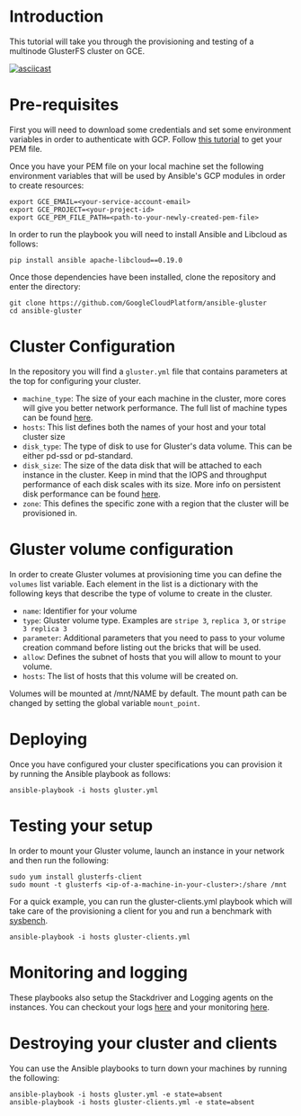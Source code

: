 # Introduction

This tutorial will take you through the provisioning and testing of a multinode
GlusterFS cluster on GCE.

[![asciicast](https://asciinema.org/a/33428.png)](https://asciinema.org/a/33428)

# Pre-requisites

First you will need to download some credentials and set some environment
variables in order to authenticate with GCP. Follow [this
tutorial](http://docs.ansible.com/ansible/guide_gce.html#credentials) to get
your PEM file.

Once you have your PEM file on your local machine set the following environment
variables that will be used by Ansible's GCP modules in order to create
resources:

    export GCE_EMAIL=<your-service-account-email>
    export GCE_PROJECT=<your-project-id>
    export GCE_PEM_FILE_PATH=<path-to-your-newly-created-pem-file>

In order to run the playbook you will need to install Ansible and Libcloud as
follows:

    pip install ansible apache-libcloud==0.19.0

Once those dependencies have been installed, clone the repository and enter the
directory:

    git clone https://github.com/GoogleCloudPlatform/ansible-gluster
    cd ansible-gluster

# Cluster Configuration

In the repository you will find a `gluster.yml` file that contains parameters at
the top for configuring your cluster.

- `machine_type`: The size of your each machine in the cluster, more cores will give you
  better network performance. The full list of machine types can be found
  [here](https://cloud.google.com/compute/docs/machine-types).
- `hosts`: This list defines both the names of your host and your total cluster
  size
- `disk_type`: The type of disk to use for Gluster's data volume. This can be
  either pd-ssd or pd-standard.
- `disk_size`: The size of the data disk that will be attached to each instance
  in the cluster. Keep in mind that the IOPS and throughput performance of each
  disk scales with its size. More info on persistent disk performance can be
  found [here](https://cloud.google.com/compute/docs/disks/#pdperformance).
- `zone`: This defines the specific zone with a region that the cluster will be
  provisioned in.

# Gluster volume configuration

In order to create Gluster volumes at provisioning time you can define the
`volumes` list variable. Each element in the list is a dictionary with the
following keys that describe the type of volume to create in the cluster.

- `name`: Identifier for your volume
- `type`: Gluster volume type. Examples are `stripe 3`, `replica 3`, or `stripe 3 replica 3`
- `parameter`: Additional parameters that you need to pass to your volume
  creation command before listing out the bricks that will be used.
- `allow`: Defines the subnet of hosts that you will allow to mount to your
  volume.
- `hosts`: The list of hosts that this volume will be created on.

Volumes will be mounted at /mnt/NAME by default. The mount path can be changed
by setting the global variable `mount_point`.

# Deploying

Once you have configured your cluster specifications you can provision it by
running the Ansible playbook as follows:

    ansible-playbook -i hosts gluster.yml

# Testing your setup

In order to mount your Gluster volume, launch an instance in your network and
then run the following:

    sudo yum install glusterfs-client
    sudo mount -t glusterfs <ip-of-a-machine-in-your-cluster>:/share /mnt

For a quick example, you can run the gluster-clients.yml playbook which will take
care of the provisioning a client for you and run a benchmark with
[sysbench](https://github.com/akopytov/sysbench).

    ansible-playbook -i hosts gluster-clients.yml

# Monitoring and logging

These playbooks also setup the Stackdriver and Logging agents on the instances.
You can checkout your logs [here](https://console.developers.google.com/logs) and your monitoring
[here](https://app.google.stackdriver.com/).

# Destroying your cluster and clients

You can use the Ansible playbooks to turn down your machines by running the
following:

    ansible-playbook -i hosts gluster.yml -e state=absent
    ansible-playbook -i hosts gluster-clients.yml -e state=absent
